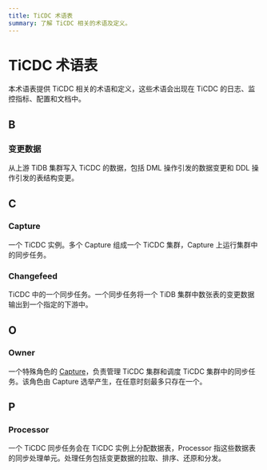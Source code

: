 ```yaml
---
title: TiCDC 术语表
summary: 了解 TiCDC 相关的术语及定义。
---
```


# TiCDC 术语表

本术语表提供 TiCDC 相关的术语和定义，这些术语会出现在 TiCDC 的日志、监控指标、配置和文档中。

## B

### 变更数据

从上游 TiDB 集群写入 TiCDC 的数据，包括 DML 操作引发的数据变更和 DDL 操作引发的表结构变更。

## C

### Capture

一个 TiCDC 实例。多个 Capture 组成一个 TiCDC 集群，Capture 上运行集群中的同步任务。

### Changefeed

TiCDC 中的一个同步任务。一个同步任务将一个 TiDB 集群中数张表的变更数据输出到一个指定的下游中。

## O

### Owner

一个特殊角色的 [Capture](#capture)，负责管理 TiCDC 集群和调度 TiCDC 集群中的同步任务。该角色由 Capture 选举产生，在任意时刻最多只存在一个。

## P

### Processor

一个 TiCDC 同步任务会在 TiCDC 实例上分配数据表，Processor 指这些数据表的同步处理单元。处理任务包括变更数据的拉取、排序、还原和分发。

